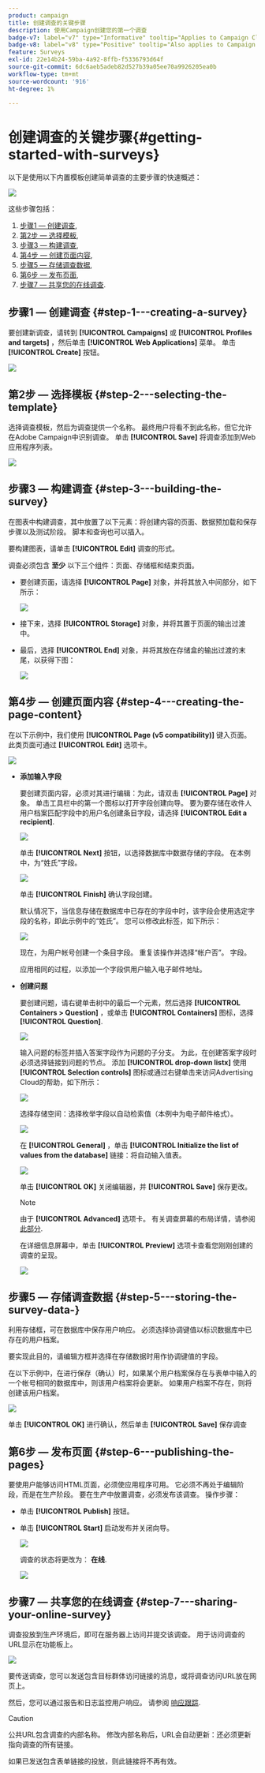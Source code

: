 ```yaml
---
product: campaign
title: 创建调查的关键步骤
description: 使用Campaign创建您的第一个调查
badge-v7: label="v7" type="Informative" tooltip="Applies to Campaign Classic v7"
badge-v8: label="v8" type="Positive" tooltip="Also applies to Campaign v8"
feature: Surveys
exl-id: 22e14b24-59ba-4a92-8ffb-f5336793d64f
source-git-commit: 6dc6aeb5adeb82d527b39a05ee70a9926205ea0b
workflow-type: tm+mt
source-wordcount: '916'
ht-degree: 1%

---
```


# 创建调查的关键步骤{#getting-started-with-surveys}



以下是使用以下内置模板创建简单调查的主要步骤的快速概述：

![](assets/s_ncs_admin_survey_result.png)

这些步骤包括：

1. [步骤1 — 创建调查](#step-1---creating-a-survey),
1. [第2步 — 选择模板](#step-2---selecting-the-template),
1. [步骤3 — 构建调查](#step-3---building-the-survey),
1. [第4步 — 创建页面内容](#step-4---creating-the-page-content),
1. [步骤5 — 存储调查数据](#step-5---storing-the-survey-data-),
1. [第6步 — 发布页面](#step-6---publishing-the-pages),
1. [步骤7 — 共享您的在线调查](#step-7---sharing-your-online-survey).

## 步骤1 — 创建调查 {#step-1---creating-a-survey}

要创建新调查，请转到 **[!UICONTROL Campaigns]** 或 **[!UICONTROL Profiles and targets]** ，然后单击 **[!UICONTROL Web Applications]** 菜单。 单击 **[!UICONTROL Create]** 按钮。

![](assets/s_ncs_admin_survey_create.png)

## 第2步 — 选择模板 {#step-2---selecting-the-template}

选择调查模板，然后为调查提供一个名称。 最终用户将看不到此名称，但它允许在Adobe Campaign中识别调查。 单击 **[!UICONTROL Save]** 将调查添加到Web应用程序列表。

![](assets/s_ncs_admin_survey_wz_00.png)

## 步骤3 — 构建调查 {#step-3---building-the-survey}

在图表中构建调查，其中放置了以下元素：将创建内容的页面、数据预加载和保存步骤以及测试阶段。 脚本和查询也可以插入。

要构建图表，请单击 **[!UICONTROL Edit]** 调查的形式。

调查必须包含 **至少** 以下三个组件：页面、存储框和结束页面。

* 要创建页面，请选择 **[!UICONTROL Page]** 对象，并将其放入中间部分，如下所示：

   ![](assets/s_ncs_admin_survey_new_page.png)

* 接下来，选择 **[!UICONTROL Storage]** 对象，并将其置于页面的输出过渡中。
* 最后，选择 **[!UICONTROL End]** 对象，并将其放在存储盒的输出过渡的末尾，以获得下图：

   ![](assets/s_ncs_admin_survey_end.png)

## 第4步 — 创建页面内容 {#step-4---creating-the-page-content}

在以下示例中，我们使用 **[!UICONTROL Page (v5 compatibility)]** 键入页面。 此类页面可通过 **[!UICONTROL Edit]** 选项卡。

![](assets/s_ncs_admin_survey_pagev5.png)

* **添加输入字段**

   要创建页面内容，必须对其进行编辑：为此，请双击 **[!UICONTROL Page]** 对象。 单击工具栏中的第一个图标以打开字段创建向导。 要为要存储在收件人用户档案匹配字段中的用户名创建条目字段，请选择 **[!UICONTROL Edit a recipient]**.

   ![](assets/s_ncs_admin_survey_add_field_menu.png)

   单击 **[!UICONTROL Next]** 按钮，以选择数据库中数据存储的字段。 在本例中，为“姓氏”字段。

   ![](assets/s_ncs_admin_survey_choose_field.png)

   单击 **[!UICONTROL Finish]** 确认字段创建。

   默认情况下，当信息存储在数据库中已存在的字段中时，该字段会使用选定字段的名称，即此示例中的“姓氏”。 您可以修改此标签，如下所示：

   ![](assets/s_ncs_admin_survey_change_label.png)

   现在，为用户帐号创建一个条目字段。 重复该操作并选择“帐户否”。 字段。

   应用相同的过程，以添加一个字段供用户输入电子邮件地址。

* **创建问题**

   要创建问题，请右键单击树中的最后一个元素，然后选择 **[!UICONTROL Containers > Question]** ，或单击 **[!UICONTROL Containers]** 图标，选择 **[!UICONTROL Question]**.

   ![](assets/s_ncs_admin_survey_add_qu.png)

   输入问题的标签并插入答案字段作为问题的子分支。 为此，在创建答案字段时必须选择链接到问题的节点。 添加 **[!UICONTROL drop-down listx]** 使用 **[!UICONTROL Selection controls]** 图标或通过右键单击来访问Advertising Cloud的帮助，如下所示：

   ![](assets/s_ncs_admin_survey_add_list.png)

   选择存储空间：选择枚举字段以自动检索值（本例中为电子邮件格式）。

   ![](assets/s_ncs_admin_survey_add_itz_list.png)

   在 **[!UICONTROL General]** ，单击 **[!UICONTROL Initialize the list of values from the database]** 链接：将自动输入值表。

   ![](assets/s_ncs_admin_survey_add_value.png)

   单击 **[!UICONTROL OK]** 关闭编辑器，并 **[!UICONTROL Save]** 保存更改。

   >[!NOTE]
   >
   >由于 **[!UICONTROL Advanced]** 选项卡。 有关调查屏幕的布局详情，请参阅 [此部分](../../web/using/about-web-forms.md).

   在详细信息屏幕中，单击 **[!UICONTROL Preview]** 选项卡查看您刚刚创建的调查的呈现。

   ![](assets/s_ncs_admin_survey_preview.png)

## 步骤5 — 存储调查数据 {#step-5---storing-the-survey-data-}

利用存储框，可在数据库中保存用户响应。 必须选择协调键值以标识数据库中已存在的用户档案。

要实现此目的，请编辑方框并选择在存储数据时用作协调键值的字段。

在以下示例中，在进行保存（确认）时，如果某个用户档案保存在与表单中输入的一个帐号相同的数据库中，则该用户档案将会更新。 如果用户档案不存在，则将创建该用户档案。

![](assets/s_ncs_admin_survey_save_edit.png)

单击 **[!UICONTROL OK]** 进行确认，然后单击 **[!UICONTROL Save]** 保存调查

## 第6步 — 发布页面 {#step-6---publishing-the-pages}

要使用户能够访问HTML页面，必须使应用程序可用。 它必须不再处于编辑阶段，而是在生产阶段。 要在生产中放置调查，必须发布该调查。 操作步骤：

* 单击 **[!UICONTROL Publish]** 按钮。
* 单击 **[!UICONTROL Start]** 启动发布并关闭向导。

   ![](assets/s_ncs_admin_survey_start_publ.png)

   调查的状态将更改为： **在线**.

   ![](assets/survey_published.png)

## 步骤7 — 共享您的在线调查 {#step-7---sharing-your-online-survey}

调查投放到生产环境后，即可在服务器上访问并提交该调查。 用于访问调查的URL显示在功能板上。

![](assets/survey_url_from_dashboard.png)

要传送调查，您可以发送包含目标群体访问链接的消息，或将调查访问URL放在网页上。

然后，您可以通过报告和日志监控用户响应。 请参阅 [响应跟踪](../../surveys/using/publish--track-and-use-collected-data.md#response-tracking).

>[!CAUTION]
>
>公共URL包含调查的内部名称。 修改内部名称后，URL会自动更新：还必须更新指向调查的所有链接。
>
>如果已发送包含表单链接的投放，则此链接将不再有效。
